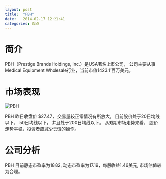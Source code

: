 ```yaml
---
layout: post
title:  "PBH"
date:   2014-02-17 12:21:41
categories: 观点
---
```


# 简介
PBH（Prestige Brands Holdings, Inc.）是USA著名上市公司，
公司主要从事Medical Equipment Wholesale行业，当前市值1423.11百万美元。

# 市场表现

![PBH](http://finviz.com/chart.ashx?t=PBH&ty=c&ta=1&p=d&s=l)

PBH 昨日收盘价 $27.47，
交易量较正常情况有所放大。
目前股价处于20日均线以下，
50日均线以下，
并且处于200日均线以下。
从短期市场走势来看，
股价走势平稳，投资者应减少无谓的操作。

# 公司分析
PBH 目前静态市盈率为18.82, 动态市盈率为17.19，每股收益1.46美元,
市场估值较为合理。
